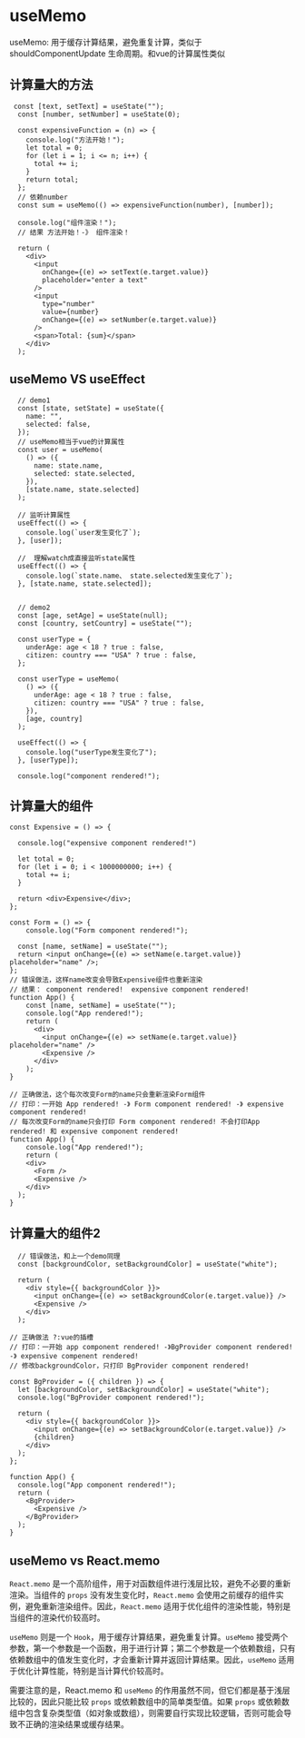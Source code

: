 # useMemo

useMemo: 用于缓存计算结果，避免重复计算，类似于 shouldComponentUpdate 生命周期。和vue的计算属性类似

## 计算量大的方法

```tsx
 const [text, setText] = useState("");
  const [number, setNumber] = useState(0);

  const expensiveFunction = (n) => {
    console.log("方法开始！");
    let total = 0;
    for (let i = 1; i <= n; i++) {
      total += i;
    }
    return total;
  };
  // 依赖number
  const sum = useMemo(() => expensiveFunction(number), [number]);

  console.log("组件渲染！");
  // 结果 方法开始！-》 组件渲染！

  return (
    <div>
      <input
        onChange={(e) => setText(e.target.value)}
        placeholder="enter a text"
      />
      <input
        type="number"
        value={number}
        onChange={(e) => setNumber(e.target.value)}
      />
      <span>Total: {sum}</span>
    </div>
  );

```

## useMemo VS useEffect

```tsx
  // demo1
  const [state, setState] = useState({
    name: "",
    selected: false,
  });
  // useMemo相当于vue的计算属性
  const user = useMemo(
    () => ({
      name: state.name,
      selected: state.selected,
    }),
    [state.name, state.selected]
  );

  // 监听计算属性
  useEffect(() => {
    console.log(`user发生变化了`);
  }, [user]);

  //  理解watch成直接监听state属性
  useEffect(() => {
    console.log(`state.name、 state.selected发生变化了`);
  }, [state.name, state.selected]);


  // demo2
  const [age, setAge] = useState(null);
  const [country, setCountry] = useState("");

  const userType = {
    underAge: age < 18 ? true : false,
    citizen: country === "USA" ? true : false,
  };

  const userType = useMemo(
    () => ({
      underAge: age < 18 ? true : false,
      citizen: country === "USA" ? true : false,
    }),
    [age, country]
  );

  useEffect(() => {
    console.log("userType发生变化了");
  }, [userType]);

  console.log("component rendered!");
```

## 计算量大的组件

```tsx
const Expensive = () => {

  console.log("expensive component rendered!")

  let total = 0;
  for (let i = 0; i < 1000000000; i++) {
    total += i;
  }

  return <div>Expensive</div>;
};

const Form = () => {
    console.log("Form component rendered!");

  const [name, setName] = useState("");
  return <input onChange={(e) => setName(e.target.value)} placeholder="name" />;
};
// 错误做法，这样name改变会导致Expensive组件也重新渲染
// 结果： component rendered!  expensive component rendered!
function App() {
    const [name, setName] = useState("");
    console.log("App rendered!");
    return (
      <div>
        <input onChange={(e) => setName(e.target.value)} placeholder="name" />
        <Expensive />
      </div>
    );
}

// 正确做法，这个每次改变Form的name只会重新渲染Form组件
// 打印：一开始 App rendered! -》 Form component rendered! -》 expensive component rendered!
// 每次改变Form的name只会打印 Form component rendered! 不会打印App rendered! 和 expensive component rendered!
function App() {
    console.log("App rendered!");
    return (
    <div>
      <Form /> 
      <Expensive />
    </div>
  );
}

```

## 计算量大的组件2

```tsx
  // 错误做法，和上一个demo同理
  const [backgroundColor, setBackgroundColor] = useState("white");

  return (
    <div style={{ backgroundColor }}>
      <input onChange={(e) => setBackgroundColor(e.target.value)} />
      <Expensive />
    </div>
  );

// 正确做法 ?:vue的插槽
// 打印：一开始 app component rendered! -》BgProvider component rendered! -》 expensive compenent rendered!
// 修改backgroundColor，只打印 BgProvider component rendered!

const BgProvider = ({ children }) => {
  let [backgroundColor, setBackgroundColor] = useState("white");
  console.log("BgProvider component rendered!");

  return (
    <div style={{ backgroundColor }}>
      <input onChange={(e) => setBackgroundColor(e.target.value)} />
      {children}
    </div>
  );
};

function App() {
  console.log("App component rendered!");
  return (
    <BgProvider>
      <Expensive />
    </BgProvider>
  );
}
```

## useMemo vs React.memo

`React.memo` 是一个高阶组件，用于对函数组件进行浅层比较，避免不必要的重新渲染。当组件的 `props` 没有发生变化时，`React.memo` 会使用之前缓存的组件实例，避免重新渲染组件。因此，`React.memo` 适用于优化组件的渲染性能，特别是当组件的渲染代价较高时。

`useMemo` 则是一个 `Hook`，用于缓存计算结果，避免重复计算。`useMemo` 接受两个参数，第一个参数是一个函数，用于进行计算；第二个参数是一个依赖数组，只有依赖数组中的值发生变化时，才会重新计算并返回计算结果。因此，`useMemo` 适用于优化计算性能，特别是当计算代价较高时。

需要注意的是，React.memo 和 `useMemo` 的作用虽然不同，但它们都是基于浅层比较的，因此只能比较 `props` 或依赖数组中的简单类型值。如果 `props` 或依赖数组中包含复杂类型值（如对象或数组），则需要自行实现比较逻辑，否则可能会导致不正确的渲染结果或缓存结果。
